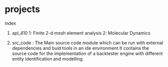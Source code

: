 # projects
index 
1.  apl_410   1:  Finite 2-d mesh element analysis
              2:  Molecular Dynamics

2.  src_code : The Main source code module which can be run with external dependencies and buid tools in an ide environment
    It  contains the source code for the implementation of a backtester engine with different entity identification and modelling
        
